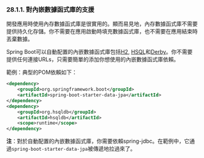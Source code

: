 ### 28.1.1. 對內嵌數據函式庫的支援

開發應用時使用內存數據函式庫是很實用的。顯而易見地，內存數據函式庫不需要提供持久化存儲。你不需要在應用啟動時填充數據函式庫，也不需要在應用結束時丟棄數據。

Spring Boot可以自動配置的內嵌數據函式庫包括[H2](http://www.h2database.com/), [HSQL](http://hsqldb.org/)和[Derby](http://db.apache.org/derby/)。你不需要提供任何連接URLs，只需要簡單的添加你想使用的內嵌數據函式庫依賴。

範例：典型的POM依賴如下：
```xml
<dependency>
    <groupId>org.springframework.boot</groupId>
    <artifactId>spring-boot-starter-data-jpa</artifactId>
</dependency>
<dependency>
    <groupId>org.hsqldb</groupId>
    <artifactId>hsqldb</artifactId>
    <scope>runtime</scope>
</dependency>
```
**注**：對於自動配置的內嵌數據函式庫，你需要依賴spring-jdbc。在範例中，它通過`spring-boot-starter-data-jpa`被傳遞地拉過來了。
